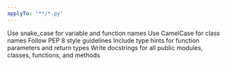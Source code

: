 ```yaml
---
applyTo: "**/*.py"
---
```

Use snake_case for variable and function names
Use CamelCase for class names
Follow PEP 8 style guidelines
Include type hints for function parameters and return types
Write docstrings for all public modules, classes, functions, and methods